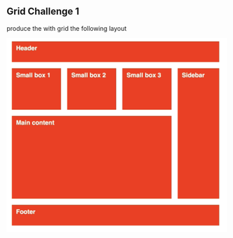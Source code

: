 ## Grid Challenge 1

produce the with grid the following layout

![layout challenge](./img/challenge1.png)
